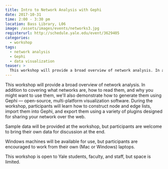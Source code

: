 ```yaml
---
title: Intro to Network Analysis with Gephi
date: 2017-10-31
time: 2:00 - 3:30 pm
location: Bass Library, L06
image: /assets/images/events/networks3.jpg
registerurl: http://schedule.yale.edu/event/3629405
categories:
  - workshop
tags:
  - network analysis
  - Gephi
  - data visualization
teaser: >
  This workshop will provide a broad overview of network analysis. In addition to covering what networks are, how to read them, and why you might want to use them, we'll also demonstrate how to generate them using Gephi — open-source, multi-platform visualization software. 
---
```


This workshop will provide a broad overview of network analysis. In addition to covering what networks are, how to read them, and why you might want to use them, we'll also demonstrate how to generate them using Gephi — open-source, multi-platform visualization software. During the workshop, participants will learn how to construct node and edge lists, import them into Gephi, and export them using a variety of plugins designed for sharing your network over the web. 

Sample data will be provided at the workshop, but participants are welcome to bring their own data for discussion at the end.

Windows machines will be available for use, but participants are encouraged to work from their own (Mac or Windows) laptops. 

This workshop is open to Yale students, faculty, and staff, but space is limited.
